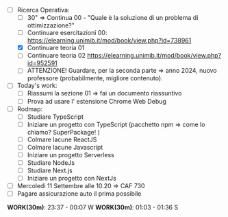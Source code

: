 
- [ ] Ricerca Operativa:
	- [ ] 30" => Continua 00 - "Quale è la soluzione di un problema di ottimizzazione?"
	- [ ] Continuare esercitazioni 00: https://elearning.unimib.it/mod/book/view.php?id=738961
	- [x] Continuare teoria 01
	- [ ] Continuare teoria 02 https://elearning.unimib.it/mod/book/view.php?id=952591
	- [ ] ATTENZIONE! Guardare, per la seconda parte => anno 2024, nuovo professore (probabilmente, migliore contenuto).
	
- [ ] Today's work:
	- [ ] Riassumi la sezione 01 => fai un documento riassuntivo
	- [ ] Prova ad usare l' estensione Chrome Web Debug
- [ ] Rodmap:
	- [ ] Studiare TypeScript
	- [ ] Iniziare un progetto con TypeScript (pacchetto npm => come lo chiamo? SuperPackage! )
	- [ ] Colmare lacune ReactJS
	- [ ] Colmare lacune Javascript
	- [ ] Iniziare un progetto Serverless
	- [ ] Studiare NodeJs
	- [ ] Studiare Next.js
	- [ ] Iniziare un progetto con NextJs
- [ ] Mercoledì 11 Settembre alle 10.20 => CAF 730
- [ ] Pagare assicurazione auto il prima possibile

**WORK(30m)**: 23:37 - 00:07 W
**WORK(30m)**: 01:03 - 01:36 S

